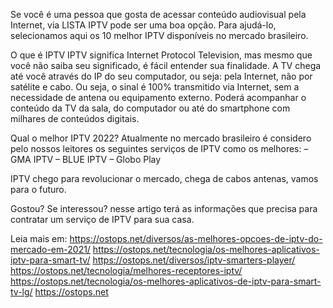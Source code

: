 Se você é uma pessoa que gosta de acessar conteúdo audiovisual pela Internet, via LISTA IPTV pode ser uma boa opção. Para ajudá-lo, selecionamos aqui os 10 melhor IPTV disponíveis no mercado brasileiro.

O que é IPTV
IPTV significa Internet Protocol Television, mas mesmo que você não saiba seu significado, é fácil entender sua finalidade. A TV chega até você através do IP do seu computador, ou seja: pela Internet, não por satélite e cabo.
Ou seja, o sinal é 100% transmitido via Internet, sem a necessidade de antena ou equipamento externo. Poderá acompanhar o conteúdo da TV da sala, do computador ou até do smartphone com milhares de conteúdos digitais.

Qual o melhor IPTV 2022?
Atualmente no mercado brasileiro é considero pelo nossos leitores os seguintes serviços de IPTV como os melhores:
– GMA IPTV
– BLUE IPTV
– Globo Play

IPTV chego para revolucionar o mercado, chega de cabos antenas, vamos para o futuro.

Gostou? Se interessou? nesse artigo terá as informações que precisa para contratar um serviço de IPTV para sua casa.

Leia mais em: https://ostops.net/diversos/as-melhores-opcoes-de-iptv-do-mercado-em-2021/
https://ostops.net/tecnologia/os-melhores-aplicativos-iptv-para-smart-tv/
https://ostops.net/diversos/iptv-smarters-player/
https://ostops.net/tecnologia/melhores-receptores-iptv/
https://ostops.net/tecnologia/os-melhores-aplicativos-de-iptv-para-smart-tv-lg/
https://ostops.net

